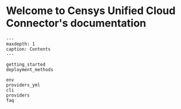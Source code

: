 # Welcome to Censys Unified Cloud Connector's documentation

```{toctree}
---
maxdepth: 1
caption: Contents
---

getting_started
deployment_methods

env
providers_yml
cli
providers
faq
```

<!-- ```{toctree}
---
maxdepth: 1
caption: Deployment Methods
---

deployment_methods
terraform/aws_ecs_task
terraform/google_scheduled_function
docker
kubernetes
``` -->
